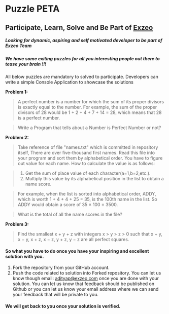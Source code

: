 # Puzzle PETA

## Participate, Learn, Solve and Be Part of [Exzeo](http://exzeo.com)

##### Looking for dynamic, aspiring and self motivated developer to be part of Exzeo Team

##### We have some exiting puzzles for all you interesting people out there to tease your brain !!!

All below puzzles are mandatory to solved to participate. Developers can write a simple Console Application
to showcase the solutions


**Problem 1:**

> A perfect number is a number for which the sum of its proper divisors is exactly equal to the number. For example, the sum of the proper divisors of 28 would be 1 + 2 + 4 + 7 + 14 = 28, which means that 28 is a perfect number.

> Write a Program that tells about a Number is Perfect Number or not?


**Problem 2:**

> Take reference of file "names.txt" which is committed in repository itself, There are over five-thousand first names. Read this file into your program and sort them by alphabetical order. You have to figure out value for each name. How to calculate the value is as follows:

> 1. Get the sum of place value of each character(a=1,b=2,etc.).
> 2. Multiply this value by its alphabetical position in the list to obtain a name score.

> For example, when the list is sorted into alphabetical order, ADDY, which is worth 1 + 4 + 4 + 25 = 35, is the 100th name in the list. So ADDY would obtain a score of 35 × 100 = 3500.

> What is the total of all the name scores in the file?

**Problem 3:**

> Find the smallest x + y + z with integers x > y > z > 0 such that x + y, x − y, x + z, x − z, y + z, y − z are all perfect squares.


#### So what you have to do once you have your inspiring and excellent solution with you. 

1. Fork the repository from your GitHub account. 
2. Push the code related to solution into Forked repository. You can let us know though email: adityap@exzeo.com once you are done with your solution. You can let us know that feedback should be published on Github or you can let us know your email address where we can send your feedback that will be private to you.


#### We will get back to you once your solution is verified. 




